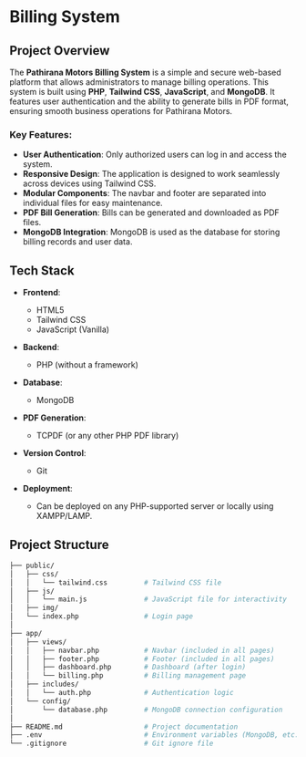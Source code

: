 # Billing System

## Project Overview

The **Pathirana Motors Billing System** is a simple and secure web-based platform that allows administrators to manage billing operations. This system is built using **PHP**, **Tailwind CSS**, **JavaScript**, and **MongoDB**. It features user authentication and the ability to generate bills in PDF format, ensuring smooth business operations for Pathirana Motors.

### Key Features:
- **User Authentication**: Only authorized users can log in and access the system.
- **Responsive Design**: The application is designed to work seamlessly across devices using Tailwind CSS.
- **Modular Components**: The navbar and footer are separated into individual files for easy maintenance.
- **PDF Bill Generation**: Bills can be generated and downloaded as PDF files.
- **MongoDB Integration**: MongoDB is used as the database for storing billing records and user data.

## Tech Stack

- **Frontend**: 
  - HTML5
  - Tailwind CSS
  - JavaScript (Vanilla)
  
- **Backend**: 
  - PHP (without a framework)

- **Database**: 
  - MongoDB
  
- **PDF Generation**: 
  - TCPDF (or any other PHP PDF library)
  
- **Version Control**: 
  - Git
  
- **Deployment**: 
  - Can be deployed on any PHP-supported server or locally using XAMPP/LAMP.

## Project Structure

```bash
├── public/
│   ├── css/
│   │   └── tailwind.css         # Tailwind CSS file
│   ├── js/
│   │   └── main.js              # JavaScript file for interactivity
│   ├── img/
│   └── index.php                # Login page
│
├── app/
│   ├── views/
│   │   ├── navbar.php           # Navbar (included in all pages)
│   │   ├── footer.php           # Footer (included in all pages)
│   │   ├── dashboard.php        # Dashboard (after login)
│   │   └── billing.php          # Billing management page
│   ├── includes/
│   │   └── auth.php             # Authentication logic
│   └── config/
│       └── database.php         # MongoDB connection configuration
│
├── README.md                    # Project documentation
├── .env                         # Environment variables (MongoDB, etc.)
└── .gitignore                   # Git ignore file
